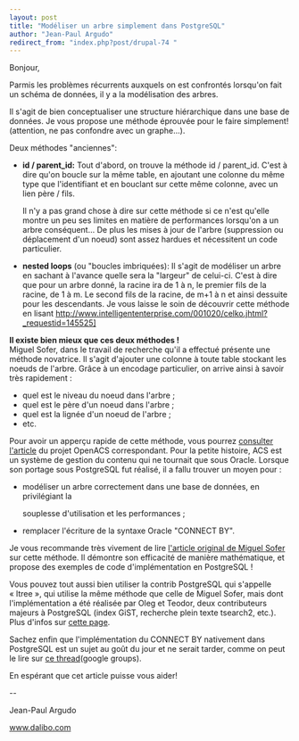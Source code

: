 ```yaml
---
layout: post
title: "Modéliser un arbre simplement dans PostgreSQL"
author: "Jean-Paul Argudo"
redirect_from: "index.php?post/drupal-74 "
---
```



<p></p>

<!--more-->


<p>

Bonjour,

Parmis les problèmes récurrents auxquels on est confrontés lorsqu'on fait un schéma de données, il y a la modélisation des arbres.

Il s'agit de bien conceptualiser une structure hiérarchique dans une base de données. Je vous propose une méthode éprouvée pour le faire simplement! (attention, ne pas confondre avec un graphe...).

</p>

<p>

Deux méthodes "anciennes":</p>

<ul>

<li><strong>id / parent_id:</strong> Tout d'abord, on trouve la méthode id / parent_id. C'est à dire qu'on boucle sur la même table, en ajoutant une colonne du même type que l'identifiant et en bouclant sur cette même colonne, avec un lien père / fils.

Il n'y a pas grand chose à dire sur cette méthode si ce n'est qu'elle montre un peu ses limites en matière de performances lorsqu'on a un arbre conséquent... De plus les mises à jour de l'arbre (suppression ou déplacement d'un noeud) sont assez hardues et nécessitent un code particulier.</li>

<li><strong>nested loops</strong> (ou "boucles imbriquées): Il s'agit de modéliser un arbre en sachant à l'avance quelle sera la "largeur" de celui-ci. C'est à dire que pour un arbre donné, la racine ira de 1 à n, le premier fils de la racine, de 1 à m. Le second fils de la racine, de m+1 à n et ainsi dessuite pour les descendants. Je vous laisse le soin de découvrir cette méthode en lisant <a href="http://www.intelligententerprise.com/001020/celko.jhtml?_requestid=145525%5D" target="_blank">http://www.intelligententerprise.com/001020/celko.jhtml?_requestid=145525]</a></li>

</ul>

<p>

<strong>Il existe bien mieux que ces deux méthodes&nbsp;!</strong><br /> Miguel Sofer, dans le travail de recherche qu'il a effectué présente une méthode novatrice. Il s'agit d'ajouter une colonne à toute table stockant les noeuds de l'arbre. Grâce à un encodage particulier, on arrive ainsi à savoir très rapidement&nbsp;:

</p>

<ul>

<li>quel est le niveau du noeud dans l'arbre&nbsp;;</li>

<li>quel est le père d'un noeud dans l'arbre&nbsp;;</li>

<li>quel est la lignée d'un noeud de l'arbre&nbsp;;</li>

<li>etc.</li>

</ul>

<p>

Pour avoir un apperçu rapide de cette méthode, vous pourrez <a href="http://openacs.org/forums/message-view?message_id=18365">consulter l'article</a> du projet OpenACS correspondant. Pour la petite histoire, ACS est un système de gestion du contenu qui ne tournait que sous Oracle. Lorsque son portage sous PostgreSQL fut réalisé, il a fallu trouver un moyen pour&nbsp;:</p>

<ul>

<li>modéliser un arbre correctement dans une base de données, en privilégiant la

souplesse d'utilisation et les performances&nbsp;;</li>

<li>remplacer l'écriture de la syntaxe Oracle "CONNECT BY".</li>

</ul>

<p>

Je vous recommande très vivement de lire <a href="http://www.utdt.edu/%7Emig/sql-trees/">l'article original de Miguel Sofer</a> sur cette méthode. Il démontre son efficacité de manière mathématique, et propose des exemples de code d'implémentation en PostgreSQL&nbsp;!</p>

<p>Vous pouvez tout aussi bien utiliser la contrib PostgreSQL qui s'appelle «&nbsp;ltree&nbsp;», qui utilise la même méthode que celle de Miguel Sofer, mais dont l'implémentation a été réalisée par Oleg et Teodor, deux contributeurs majeurs à PostgreSQL (index GiST, recherche plein texte tsearch2, etc.). Plus d'infos sur <a href="http://www.sai.msu.su/%7Emegera/postgres/gist/ltree/" target="_blank">cette page</a>.

</p>

<p>

Sachez enfin que l'implémentation du CONNECT BY nativement dans PostgreSQL est un sujet au goût du jour et ne serait tarder, comme on peut le lire sur <a href="http://groups.google.fr/groups?hl=fr&amp;lr=&amp;ie=UTF-8&amp;threadm=42064EBB.10105%40cybertec.at&amp;rnum=6&amp;prev=/groups%3Fq%3Dconnect%2Bby%2Bpostgresql%26hl%3Dfr%26lr%3D%26ie%3DUTF-8%26scoring%3Dd%26selm%3D42064EBB.10105%2540cybertec.at%26rnum%3D6">ce thread</a>(google groups).

</p>

<p>

En espérant que cet article puisse vous aider!

</p>

<p>

--

Jean-Paul Argudo

<a href="http://www.dalibo.com/" target="_blank">www.dalibo.com</a>

</p>